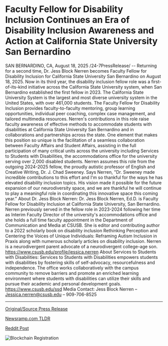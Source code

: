 # Faculty Fellow for Disability Inclusion Continues an Era of Disability Inclusion Awareness and Action at California State University San Bernardino

SAN BERNARDINO, CA, August 18, 2025 /24-7PressRelease/ -- Returning for a second time, Dr. Jess Block Nerren becomes Faculty Fellow for Disability Inclusion for California State University San Bernardino on August 18, 2025.  Now in its third year, the disability inclusion fellow role was a first-of-its-kind initiative across the California State University system, when San Bernardino established the first fellow in 2023. The California State University System is the largest and most diverse university system in the United States, with over 461,000 students.   The Faculty Fellow for Disability Inclusion provides faculty-to-faculty mentoring, group learning opportunities, individual peer coaching, complex case management, and tailored multimedia resources. Nerren's contributions in this role raise faculty awareness of effective methods to accommodate students with disabilities at California State University San Bernardino and in collaborations and partnerships across the state.   One element that makes this position so unique is the facilitation of a seamless collaboration between Faculty Affairs and Student Affairs, assisting in the full participation of many critical units across the university including Services to Students with Disabilities, the accommodations office for the university serving over 2,000 disabled students.  Nerren assumes this role from the outgoing 2024-2025 fellow, the proudly autistic professor of English and Creative Writing, Dr. J. Chad Sweeney. Says Nerren, "Dr. Sweeney made incredible contributions to this effort and I'm so thankful for the ways he has elevated disability inclusion topics. His vision made it possible for the future expansion of our neurodiversity space, and we are thankful he will continue to play a meaningful role in coordinating this innovative space this coming year."  About Dr. Jess Block Nerren: Dr. Jess Block Nerren, Ed.D. is Faculty Fellow for Disability Inclusion at California State University, San Bernardino. Nerren previously served in the fellow role in 2023-2024 following her time as Interim Faculty Director of the university's accommodations office and she holds a full time faculty appointment in the Department of Communication and Media at CSUSB. She is editor and contributing author to a 2022 scholarly book on disability inclusion Rethinking Perception and Centering the Voices of Unique Individuals: Reframing Autism Inclusion in Praxis along with numerous scholarly articles on disability inclusion. Nerren is a neurodivergent parent advocate of a neurodivergent college-age son. https://www.csusb.edu/profile/jessica.nerren  About Services to Students with Disabilities: Services to Students with Disabilities empowers students with disabilities by fostering skills of self-advocacy, resourcefulness and independence. The office works collaboratively with the campus community to remove barriers and promote an enriched learning environment where students with disabilities can utilize their skills and pursue their academic and personal development goals. https://www.csusb.edu/ssd  Media Contact: Jess Block Nerren – Jessica.nerren@csusb.edu – 909-706-8525 

---

[Original/Source Press Release](https://www.24-7pressrelease.com/press-release/525953/faculty-fellow-for-disability-inclusion-continues-an-era-of-disability-inclusion-awareness-and-action-at-california-state-university-san-bernardino)
                    

[Newsramp.com TLDR](https://newsramp.com/curated-news/dr-jess-block-nerren-reappointed-to-lead-disability-inclusion-at-csusb/469dde8964326203dadf9af2ce86f967) 

 



[Reddit Post](https://www.reddit.com/r/newsramp/comments/1mtf738/dr_jess_block_nerren_reappointed_to_lead/) 



![Blockchain Registration](https://cdn.newsramp.app/24-7PressRelease/qrcode/258/18/kissH7Qi.webp)